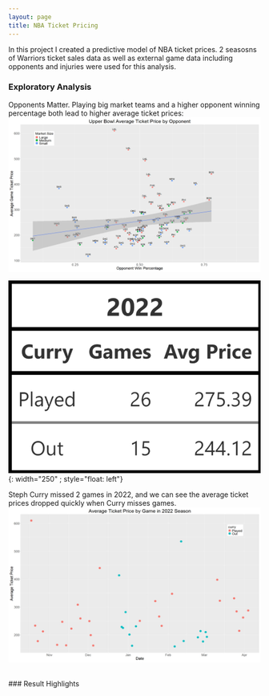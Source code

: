```yaml
---
layout: page
title: NBA Ticket Pricing
---
```

In this project I created a predictive model of NBA ticket prices. 2 seasosns of Warriors ticket sales data as well as external game data including opponents and injuries were used for this analysis.


### Exploratory Analysis
Opponents Matter. Playing big market teams and a higher opponent winning percentage both lead to higher average ticket prices:
![Image](/assets/images/opps.jpeg)
<br style="clear:both" />

![Image](/assets/images/curry_22.jpeg){: width="250" ; style="float: left"}

Steph Curry missed 2 games in 2022, and we can see the average ticket prices dropped quickly when Curry misses games.
<br style="clear:both" />
![Image](/assets/images/curry_graph.jpeg)



<br style="clear:both" />
### Result Highlights
